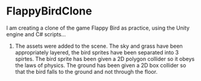 # FlappyBirdClone

I am creating a clone of the game Flappy Bird as practice, using the Unity engine and C# scripts...


1. The assets were added to the scene. The sky and grass have been appropriately layered, the bird sprites have been separated into 3 spirtes. The bird sprite has been given a 2D polygon collider so it obeys the laws of physics. The ground has been given a 2D box collider so that the bird falls to the ground and not through the floor.

 